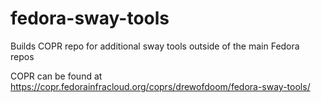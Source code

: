 # fedora-sway-tools
Builds COPR repo for additional sway tools outside of the main Fedora repos

COPR can be found at https://copr.fedorainfracloud.org/coprs/drewofdoom/fedora-sway-tools/
